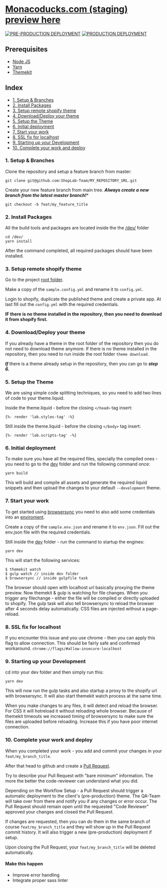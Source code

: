 # [Monacoducks.com (staging) preview here](https://www.monacoducks.com/?_ab=0&_fd=0&_sc=1&preview_theme_id=120165662781)

[![PRE-PRODUCTION DEPLOYMENT](https://github.com/ShopLab-Team/monacoduck/actions/workflows/pre-production.yaml/badge.svg)](https://github.com/ShopLab-Team/monacoduck/actions/workflows/pre-production.yaml)
[![PRODUCTION DEPLOYMENT](https://github.com/ShopLab-Team/monacoduck/actions/workflows/production.yaml/badge.svg)](https://github.com/ShopLab-Team/monacoduck/actions/workflows/production.yaml)

## Prerequisites
- [Node JS](https://nodejs.org/en/download/)
- [Yarn](https://classic.yarnpkg.com/en/docs/install)
- [Themekit](https://shopify.dev/tools/theme-kit/getting-started)

## Index
- [1. Setup & Branches](#1-setup--branches)
- [2. Install Packages](#2-install-packages)
- [3. Setup remote shopify theme](#3-setup-remote-shopify-theme)
- [4. Download/Deploy your theme](#4-downloaddeploy-your-theme)
- [5. Setup the Theme](#5-setup-the-theme)
- [6. Initial deployment](#6-initial-deployment)
- [7. Start your work](#7-start-your-work)
- [8. SSL fix for localhost](#8-ssl-fix-for-localhost)
- [9. Starting up your Development](#9-starting-up-your-development)
- [10. Complete your work and deploy](#10-complete-your-work-and-deploy)

### 1. Setup & Branches
Clone the repository and setup a feature branch from master:

`git clone git@github.com:ShopLab-Team/MY_REPOSITORY_URL.git`

Create your new feature branch from main tree.
***Always create a new branch from the latest master branch!****

`git checkout -b feat/my_feature_title`

### 2. Install Packages
All the build tools and packages are located inside the the [/dev/](dev) folder
```
cd /dev/
yarn install
```
After the command completed, all required packages should have been installed.

### 3. Setup remote shopify theme
Go to the project [root folder](/).

Make a copy of the `sample.config.yml` and rename it to `config.yml`.

Login to shopify, duplicate the published theme and create a private app. At last fill out the `config.yml` with the required credentials.

**IF there is no theme installed in the repository, then you need to download it from shopify first.**

### 4. Download/Deploy your theme
If you already have a theme in the root folder of the repository then you do not need to download theme anymore. If there is no theme installed in the repository, then you need to run inside the root folder `theme download`. 

***If*** there is a theme already setup in the repository, then you can go to ***step 6.***

### 5. Setup the Theme
We are using simple code splitting techniques, so you need to add two lines of code to your theme.liquid.

Inside the theme.liquid - before the closing `</head>` tag insert: 

`{%- render 'lab.styles-tag' -%}`

Still inside the theme.liquid - before the closing `</body>` tag insert:

`{%- render 'lab.scripts-tag' -%}`

### 6. Initial deployment
To make sure you have all the required files, specially the compiled ones - you need to go to the [dev](dev) folder and run the following command once:

`yarn build`

This will build and compile all assets and generate the required liquid snippets and then upload the changes to your default `--development` theme. 

### 7. Start your work
To get started using [browsersync](https://browsersync.io/) you need to also add some credentials into an [enviroment](dev/sample.env.json). 

Create a copy of the `sample.env.json` and rename it to `env.json`. Fill out the env.json file with the required credentials.

Still inside the [dev](dev) folder - run the command to startup the engines:

`yarn dev`

This will start the following services:
```
$ themekit watch
$ gulp watch // inside dev folder
$ browsersync // inside gulpfile task
```

The browser should open with localhost url basically proxying the theme preview. 
Now themekit & gulp is watching for file changes. When you trigger any filechange - either the file will be compiled or directly uploaded to shopify. The gulp task will also tell browsersync to reload the browser after 4 seconds delay automatically. CSS files are injected without a page-reload. 

### 8. SSL fix for localhost
If you encounter this issue and you use chrome - then you can apply this flag to allow connection. This should be fairly safe and confirmed workaround.
`chrome://flags/#allow-insecure-localhost`

### 9. Starting up your Development
cd into your dev folder and then simply run this:

```
yarn dev
```
This will now run the gulp tasks and also startup a proxy to the shopify url with browsersync.
It will also start themekit watch process at the same time. 

When you make changes to any files, it will detect and reload the browser. For CSS it will hotreload it without reloading whole browser.
Because of themekit timeouts we increased timing of browsersync to make sure the files are uploaded before reloading. Increase this if you have poor internet connection.

### 10. Complete your work and deploy
When you completed your work - you add and commit your changes in your `feat/my_branch_title`. 

After that head to github and create a [Pull Request](https://docs.github.com/en/github/collaborating-with-issues-and-pull-requests/creating-a-pull-request).

Try to describe your Pull Request with "bare minimum" information. The more the better the code-reviewer can understand what you did. 

Depending on the Workflow Setup - a Pull Request should trigger a automatic deployment to the client's (pre-production) theme. The QA-Team will take over from there and notify you if any changes or error occur. The Pull Request should remain open until the requested "Code Reviewer" approved your changes and closed the Pull Request.

If changes are requested, then you can do them in the same branch of course `feat/my_branch_title` and they will show up in the Pull Request commit history. It will also trigger a new (pre-production) deployment if setup.

Upon closing the Pull Request, your `feat/my_branch_title` will be deleted automatically. 

 
#### Make this happen
- Improve error handling
- Integrate proper sass linter 

